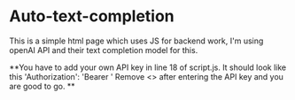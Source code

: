 # Auto-text-completion

This is a simple html page which uses JS for backend work, I'm using openAI API and their text completion model for this.

**You have to add your own API key in line 18 of script.js. It should look like this
'Authorization': 'Bearer <API KEY>' 
Remove <> after entering the API key and you are good to go.
**
